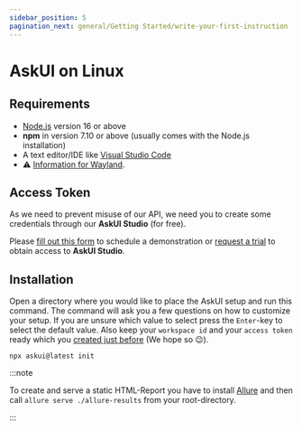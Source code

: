 ```yaml
---
sidebar_position: 5
pagination_next: general/Getting Started/write-your-first-instruction
---
```


# AskUI on Linux

## Requirements

- [Node.js](https://nodejs.org/) version 16 or above
- __npm__ in version 7.10 or above (usually comes with the Node.js installation)
- A text editor/IDE like [Visual Studio Code](https://code.visualstudio.com/)
- :warning: [Information for Wayland](../../07-Troubleshooting/linux.md#wayland).

## Access Token

As we need to prevent misuse of our API, we need you to create some credentials through our __AskUI Studio__ (for free).

Please [fill out this form](https://xa5a040gvfz.typeform.com/to/Ndh2NkV6) to schedule a demonstration or [request a trial](https://xa5a040gvfz.typeform.com/to/IHdr0qY5) to obtain access to __AskUI Studio__.

## Installation

Open a directory where you would like to place the AskUI setup and run this command. The command will ask you a few questions on how to customize your setup. If you are unsure which value to select press the `Enter`-key to select the default value. Also keep your `workspace id` and your `access token` ready which you [created just before](#access-token) (We hope so 😉).

```shell
npx askui@latest init
```

:::note

To create and serve a static HTML-Report you have to install [Allure](https://github.com/allure-framework/allure2#download) and then call `allure serve ./allure-results` from your root-directory.

:::

